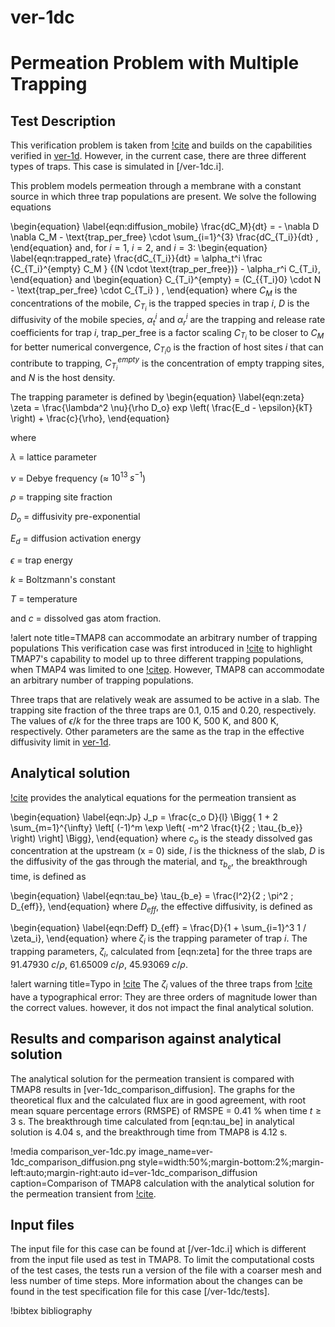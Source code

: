 # ver-1dc

# Permeation Problem with Multiple Trapping

## Test Description

This verification problem is taken from [!cite](ambrosek2008verification) and builds on the capabilities verified in [ver-1d](ver-1d.md). However, in the current case, there are three different types of traps. This case is simulated in [/ver-1dc.i].

This problem models permeation through a membrane with a constant source in which three trap populations are present. We solve the following equations

\begin{equation}
    \label{eqn:diffusion_mobile}
    \frac{dC_M}{dt} = - \nabla D \nabla C_M - \text{trap\_per\_free} \cdot \sum_{i=1}^{3} \frac{dC_{T_i}}{dt} ,
\end{equation}
and, for $i=1$, $i=2$, and $i=3$:
\begin{equation}
    \label{eqn:trapped_rate}
    \frac{dC_{T_i}}{dt} = \alpha_t^i  \frac {C_{T_i}^{empty} C_M } {(N \cdot \text{trap\_per\_free})} - \alpha_r^i C_{T_i},
\end{equation}
and
\begin{equation}
    C_{T_i}^{empty} = (C_{{T_i}0} \cdot N - \text{trap\_per\_free} \cdot C_{T_i}  ) ,
\end{equation}
where $C_M$ is the concentrations of the mobile, $C_{T_i}$ is the trapped species in trap $i$, $D$ is the diffusivity of the mobile species, $\alpha_t^i$ and $\alpha_r^i$ are the trapping and release rate coefficients for trap $i$, $\text{trap\_per\_free}$ is a factor scaling $C_{T_i}$ to be closer to $C_M$ for better numerical convergence, $C_{{T_i}0}$ is the fraction of host sites $i$ that can contribute to trapping, $C_{T_i}^{empty}$ is the concentration of empty trapping sites, and $N$ is the host density.

The trapping parameter is defined by
\begin{equation}
  \label{eqn:zeta}
    \zeta = \frac{\lambda^2 \nu}{\rho D_o} exp \left( \frac{E_d - \epsilon}{kT} \right) + \frac{c}{\rho},
\end{equation}

where

$\lambda$ = lattice parameter

$\nu$ = Debye frequency ($\approx$ $10^{13} \; s^{-1}$)

$\rho$ = trapping site fraction

$D_o$ = diffusivity pre-exponential

$E_d$ = diffusion activation energy

$\epsilon$ = trap energy

$k$ = Boltzmann's constant

$T$ = temperature

and $c$ = dissolved gas atom fraction.

!alert note title=TMAP8 can accommodate an arbitrary number of trapping populations
This verification case was first introduced in [!cite](ambrosek2008verification) to highlight TMAP7's capability to model up to three different trapping populations, when TMAP4 was limited to one [!citep](longhurst1992verification). However, TMAP8 can accommodate an arbitrary number of trapping populations.

Three traps that are relatively weak are assumed to be active in a slab. The trapping site fraction of the three traps are 0.1, 0.15 and 0.20, respectively. The values of $\epsilon/k$ for the three traps are 100 K, 500 K, and 800 K, respectively. Other parameters are the same as the trap in the effective diffusivity limit in [ver-1d](ver-1d.md).

## Analytical solution

[!cite](ambrosek2008verification) provides the analytical equations for the permeation transient as

\begin{equation}
\label{eqn:Jp}
    J_p = \frac{c_o D}{l} \Bigg\{ 1 + 2 \sum_{m=1}^{\infty} \left[ (-1)^m \exp \left( -m^2 \frac{t}{2 \; \tau_{b_e}} \right) \right] \Bigg\},
\end{equation}
where $c_o$ is the steady dissolved gas concentration at the upstream (x = 0) side, $l$ is the thickness of the slab, $D$ is the diffusivity of the gas through the material, and $\tau_{b_e}$, the breakthrough time, is defined as

\begin{equation}
\label{eqn:tau_be}
    \tau_{b_e} = \frac{l^2}{2 \; \pi^2 \; D_{eff}},
\end{equation}
where $D_{eff}$, the effective diffusivity, is defined as

\begin{equation}
\label{eqn:Deff}
    D_{eff} = \frac{D}{1 + \sum_{i=1}^3 1 / \zeta_i},
\end{equation}
where $\zeta_i$ is the trapping parameter of trap $i$. The trapping parameters, $\zeta_i$, calculated from [eqn:zeta] for the three traps are 91.47930 $c/\rho$, 61.65009 $c/\rho$, 45.93069 $c/\rho$.

!alert warning title=Typo in [!cite](ambrosek2008verification)
The $\zeta_i$ values of the three traps from [!cite](ambrosek2008verification) have a typographical error: They are three orders of magnitude lower than the correct values. however, it dos not impact the final analytical solution.


## Results and comparison against analytical solution

The analytical solution for the permeation transient is compared with TMAP8 results in [ver-1dc_comparison_diffusion]. The graphs for the theoretical flux and the calculated flux are in good agreement, with root mean square percentage errors (RMSPE) of RMSPE = 0.41 % when time $t \geq 3$ s. The breakthrough time calculated from [eqn:tau_be] in analytical solution is 4.04 s, and the breakthrough time from TMAP8 is 4.12 s.

!media comparison_ver-1dc.py
       image_name=ver-1dc_comparison_diffusion.png
       style=width:50%;margin-bottom:2%;margin-left:auto;margin-right:auto
       id=ver-1dc_comparison_diffusion
       caption=Comparison of TMAP8 calculation with the analytical solution for the permeation transient from [!cite](ambrosek2008verification).


## Input files

The input file for this case can be found at [/ver-1dc.i] which is different from the input file used as test in TMAP8. To limit the computational costs of the test cases, the tests run a version of the file with a coarser mesh and less number of time steps. More information about the changes can be found in the test specification file for this case [/ver-1dc/tests].

!bibtex bibliography
